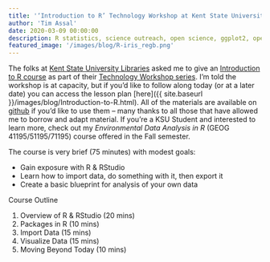 ```yaml
---
title: '‘Introduction to R’ Technology Workshop at Kent State University'
author: 'Tim Assal'
date: 2020-03-09 00:00:00
description: R statistics, science outreach, open science, ggplot2, open source
featured_image: '/images/blog/R-iris_regb.png'
---
```


The folks at [Kent State University Libraries](https://www.library.kent.edu/) asked me to give an [Introduction to R course](https://training.kent.edu/coursedetail.php?courseid=1208) as part of their [Technology Workshop series](https://www.kent.edu/it/technology-workshops). I’m told the workshop is at capacity, but if you’d like to follow along today (or at a later date) you can access the lesson plan [here]({{ site.baseurl }}/images/blog/Introduction-to-R.html). All of the materials are available on [github](https://github.com/tjassal/Rworkshop) if you’d like to use them – many thanks to all those that have allowed me to borrow and adapt material. If you’re a KSU Student and interested to learn more, check out my *Environmental Data Analysis in R* (GEOG 41195/51195/71195) course offered in the Fall semester.

The course is very brief (75 minutes) with modest goals:

+ Gain exposure with R & RStudio
+ Learn how to import data, do something with it, then export it
+ Create a basic blueprint for analysis of your own data

Course Outline
1. Overview of R & RStudio (20 mins)
2. Packages in R (10 mins)
3. Import Data (15 mins)
4. Visualize Data (15 mins)
5. Moving Beyond Today (10 mins)

